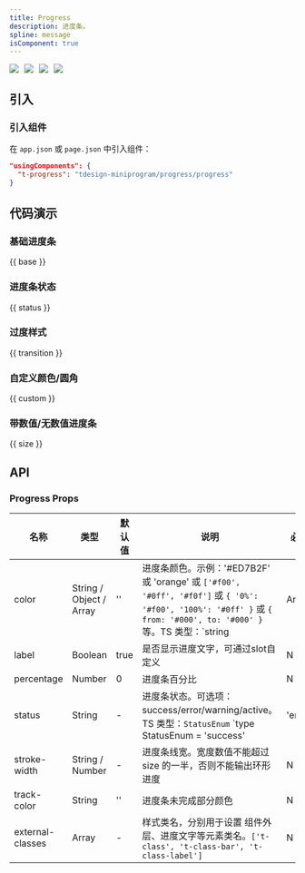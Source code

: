 ```yaml
---
title: Progress
description: 进度条。
spline: message
isComponent: true
---
```


<span class="coverages-badge" style="margin-right: 10px"><img src="https://img.shields.io/badge/coverages%3A%20lines-61%25-red" /></span><span class="coverages-badge" style="margin-right: 10px"><img src="https://img.shields.io/badge/coverages%3A%20functions-67%25-red" /></span><span class="coverages-badge" style="margin-right: 10px"><img src="https://img.shields.io/badge/coverages%3A%20statements-57%25-red" /></span><span class="coverages-badge" style="margin-right: 10px"><img src="https://img.shields.io/badge/coverages%3A%20branches-35%25-red" /></span>
## 引入

### 引入组件

在 `app.json` 或 `page.json` 中引入组件：

```json
"usingComponents": {
  "t-progress": "tdesign-miniprogram/progress/progress"
}
```

## 代码演示

### 基础进度条

{{ base }}

### 进度条状态

{{ status }}


### 过度样式

{{ transition }}

### 自定义颜色/圆角

{{ custom }}

### 带数值/无数值进度条

{{ size }}

## API
### Progress Props

名称 | 类型 | 默认值 | 说明 | 必传
-- | -- | -- | -- | --
color | String / Object / Array | '' | 进度条颜色。示例：'#ED7B2F' 或 'orange' 或 `['#f00', '#0ff', '#f0f']` 或 `{ '0%': '#f00', '100%': '#0ff' }` 或  `{ from: '#000', to: '#000' }` 等。TS 类型：`string | Array<string> | Record<string, string>` | N
label | Boolean  | true | 是否显示进度文字，可通过slot自定义 | N
percentage | Number | 0 | 进度条百分比 | N
status | String | - | 进度条状态。可选项：success/error/warning/active。TS 类型：`StatusEnum` `type StatusEnum = 'success' | 'error' | 'warning' | 'active'`。[详细类型定义](https://github.com/Tencent/tdesign-miniprogram/tree/develop/src/progress/type.ts) | N
stroke-width | String / Number | - | 进度条线宽。宽度数值不能超过 size 的一半，否则不能输出环形进度 | N
track-color | String | '' | 进度条未完成部分颜色 | N
external-classes | Array | - | 样式类名，分别用于设置 组件外层、进度文字等元素类名。`['t-class', 't-class-bar', 't-class-label']` | N |
